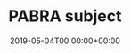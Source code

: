 ---
title: 'PABRA subject'
field: 'cg.subject.pabra'
slug: 'cg-subject-pabra'
description: 'Pan-Africa Bean Research Alliance (PABRA) subject'
required: False
vocabulary: 'cg-subject-pabra.txt'
date: '2019-05-04T00:00:00+00:00'
---